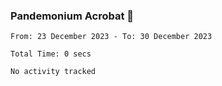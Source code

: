 ### Pandemonium Acrobat 🤸

<!--START_SECTION:waka-->

```all_time
From: 23 December 2023 - To: 30 December 2023

Total Time: 0 secs

No activity tracked
```

<!--END_SECTION:waka-->
